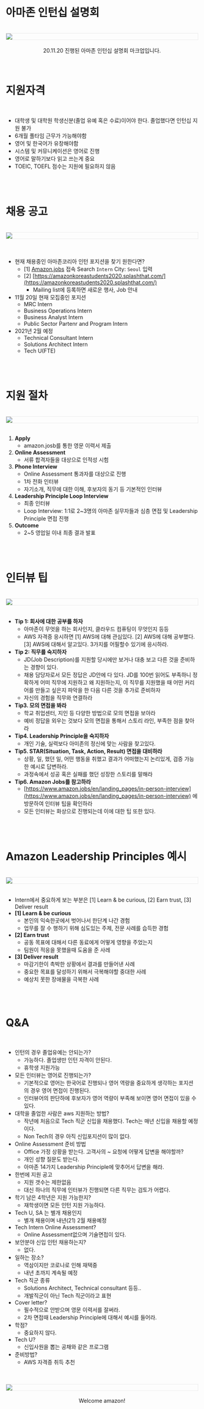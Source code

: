 # 아마존 인턴십 설명회


<br />
<img src="https://github.com/KoEonYack/Tistory-Coveant/blob/master/Article/Note/%EC%95%84%EB%A7%88%EC%A1%B4_%EC%9D%B8%ED%84%B4%EC%8B%AD/img/intro.png?raw=true" align="center" style="display: block; margin: 0px auto; display: block; height: auto; border:1px solid #eaeaea; padding: 0px;" width="" >
<br />
<center> 20.11.20 진행된 아마존 인턴십 설명회 마크업입니다.</center>
<br />
<br />


# 지원자격

<br />

- 대학생 및 대학원 학생신분(졸업 유예 혹은 수료)이어야 한다. 졸업했다면 인턴십 지원 불가
- 6개월 풀타임 근무가 가능해야함
- 영어 및 한국어가 유창해야함
- 시스템 및 커뮤니케이션은 영어로 진행
- 영어로 말하기보다 읽고 쓰는게 중요
- TOEIC, TOEFL 점수는 지원에 필요하지 않음


<br />
<br />


# 채용 공고

<br />
<img src="https://github.com/KoEonYack/Tistory-Coveant/blob/master/Article/Note/%EC%95%84%EB%A7%88%EC%A1%B4_%EC%9D%B8%ED%84%B4%EC%8B%AD/img/landing_page.png?raw=true" align="center" style="display: block; margin: 0px auto; display: block; height: auto; border:1px solid #eaeaea; padding: 0px;" width="" >
<br />
<br />

- 현재 채용중인 아마존코리아 인턴 포지션을 찾기 원한다면?
    - [1] [Amazon.jobs](http://amazon.jobs) 접속 Search `Intern` City: `Seoul` 입력
    - [2] [https://amazonkoreastudents2020.splashthat.com/](https://amazonkoreastudents2020.splashthat.com/)
        - Mailing list에 등록하면 새로운 행사, Job 안내
- 11월 20일 현재 모집중인 포지션
    - MRC Intern
    - Business Operations Intern
    - Business Analyst Intern
    - Public Sector Partenr and Program Intern
- 2021년 2월 예정
    - Technical Consultant Intern
    - Solutions Architect Intern
    - Tech U(FTE)

<br />
<br />

# 지원 절차

<br />
<img src="https://github.com/KoEonYack/Tistory-Coveant/blob/master/Article/Note/%EC%95%84%EB%A7%88%EC%A1%B4_%EC%9D%B8%ED%84%B4%EC%8B%AD/img/process.png?raw=true" align="center" style="display: block; margin: 0px auto; display: block; height: auto; border:1px solid #eaeaea; padding: 0px;" width="" >
<br />

1. **Apply**
    - amazon.josb를 통한 영문 이력서 제출
2. **Online Assessment**
    - 서류 합격자들을 대상으로 인적성 시험
3. **Phone Interview**
    - Online Assessment 통과자를 대상으로 진행
    - 1차 전화 인터뷰
    - 자기소개, 직무에 대한 이해, 후보자의 동기 등 기본적인 인터뷰
4. **Leadership Principle Loop Interview**
    - 최종 인터뷰
    - Loop Interview: 1:1로 2~3명의 아마존 실무자들과 심층 면접 및 Leadership Principle 면접 진행
5. **Outcome**
    - 2~5 영업일 이내 최종 결과 발표

<br />
<br />

# 인터뷰 팁

<br />
<img src="https://github.com/KoEonYack/Tistory-Coveant/blob/master/Article/Note/%EC%95%84%EB%A7%88%EC%A1%B4_%EC%9D%B8%ED%84%B4%EC%8B%AD/img/tips.png?raw=true" align="center" style="display: block; margin: 0px auto; display: block; height: auto; border:1px solid #eaeaea; padding: 0px;" width="" >
<br />

- **Tip 1: 회사에 대한 공부를 하자**
    - 아마존이 무엇을 하는 회사인지, 클라우드 컴퓨팅이 무엇인지 등등
    - AWS 자격증 응시하면 [1] AWS에 대해 관심있다. [2] AWS에 대해 공부했다. [3] AWS에 대해서 알고있다. 3가지를 어필할수 있기에 응시하라.
- **Tip 2: 직무를 숙지하자**
    - JD(Job Description)를 지원할 당시에만 보거나 대충 보고 다른 것을 준비하는 경향이 있다.
    - 채용 담당자로서 모든 정답은 JD안에 다 있다. JD를 100번 읽어도 부족하니 정확하게 어떠 직무에 지원하고 왜 지원하는지, 이 직무를 지원했을 때 어떤 커리어를 만들고 싶은지 파악을 한 다음 다른 것을 추가로 준비하자
    - 자신의 경험을 직무와 연결하라
- **Tip3. 모의 면접을 봐라**
    - 학교 취업센터, 지인 등 다양한 방법으로 모의 면접을 보아라
    - 예비 정답을 외우는 것보다 모의 면접을 통해서 스토리 라인, 부족한 점을 찾아라
- **Tip4. Leadership Principle을 숙지하자**
    - 개인 기술, 실력보다 아미존의 정신에 맞는 사람을 찾고있다.
- **Tip5. STAR(Situation, Task, Action, Result) 면접을 대비하라**
    - 상황, 일, 했던 일, 어떤 행동을 취했고 결과가 어떠했는지 논리있게, 검증 가능한 예시로 답변하라.
    - 과정속에서 성공 혹은 실패를 했던 성장한 스토리를 말해라
- **Tip6. Amazon Jobs를 참고하라**
    - [https://www.amazon.jobs/en/landing_pages/in-person-interview](https://www.amazon.jobs/en/landing_pages/in-person-interview) 에 방문하여 인터뷰 팁을 확인하라
    - 모든 인터뷰는 화상으로 진행되는데 이에 대한 팁 또한 있다.

<br />
<br />

# Amazon Leadership Principles 예시

<br />
<img src="https://github.com/KoEonYack/Tistory-Coveant/blob/master/Article/Note/%EC%95%84%EB%A7%88%EC%A1%B4_%EC%9D%B8%ED%84%B4%EC%8B%AD/img/leadership_principles.png?raw=true" align="center" style="display: block; margin: 0px auto; display: block; height: auto; border:1px solid #eaeaea; padding: 0px;" width="" >
<br />

- Intern에서 중요하게 보는 부분은 [1] Learn & be curious, [2] Earn trust, [3] Deliver result
- **[1] Learn & be curious**
    - 본인의 익숙한곳에서 벗어나서 한단계 나간 경험
    - 업무를 잘 수 행하기 위해 심도있는 주제, 전문 사례를 습득한 경험
- **[2] Earn trust**
    - 공동 목표에 대해서 다른 동료에게 어떻게 영향을 주었는지
    - 팀원이 적응을 못했을때 도움을 준 사레
- **[3] Deliver result**
    - 마감기한이 촉박한 상황에서 결과를 만들어낸 사례
    - 중요한 목표를 달성하기 위해서 극복해야할 중대한 사례
    - 예상치 못한 장애물을 극복한 사례

<br />
<br />


# Q&A

<br />

- 인턴의 경우 졸업유예는 안되는가?
    - 가능하다. 졸업생만 인턴 자격이 안된다.
    - 휴학생 지원가능
- 모든 인터뷰는 영어로 진행되는가?
    - 기본적으로 영어는 한국어로 진행되나 영어 역량을 중요하게 생각하는 포지션의 경우 영어 면접이 진행된다.
    - 인터뷰어의 판단하에 후보자가 영어 역량이 부족해 보이면 영어 면접이 있을 수 있다.
- 대학을 졸업한 사람은 aws 지원하는 방법?
    - 작년에 처음으로 Tech 직군 신입을 채용했다. Tech는 매년 신입을 채용할 예정이다.
    - Non Tech의 경우 아직 신입포지션이 많이 없다.
- Online Assessment 준비 방법
    - Office 가정 상황을 받는다. 고객사의 ~ 요청에 어떻게 답변을 해야할까?
    - 개인 성향 질문도 받는다.
    - 아마존 14가지 Leadership Principle에 맞추어서 답변을 해라.
- 한번에 지원 공고
    - 지원 갯수는 제한없음
    - 대신 하나의 직무에 인터뷰가 진행되면 다른 직무는 검토가 어렵다.
- 학기 남은 4학년은 지원 가능한지?
    - 재학생이면 모든 인턴 지원 가능하다.
- Tech U, SA 는 별개 채용인지
    - 별개 채용이며 내년(21) 2월 채용예정
- Tech Intern Online Assessment?
    - Online Assessment없으며 기술면접이 있다.
- 보안분야 신입 인턴 채용하는지?
    - 없다.
- 일하는 장소?
    - 역삼이지만 코로나로 인해 재택중
    - 내년 초까지 계속될 예정
- Tech 직군 종류
    - Solutions Architect, Technical consultant 등등..
    - 개발직군이 아닌 Tech 직군이라고 표현
- Cover letter?
    - 필수적으로 안받으며 영문 이력서를 잘써라.
    - 2차 면접때 Leadership Principle에 대해서 예시를 들어라.
- 학점?
    - 중요하지 않다.
- Tech U?
    - 신입사원을 뽑는 공채와 같은 프로그램
- 준비방법?
    - AWS 자격증 취득 추천

<br />
<br />
<img src="https://github.com/KoEonYack/Tistory-Coveant/blob/master/Article/Note/%EC%95%84%EB%A7%88%EC%A1%B4_%EC%9D%B8%ED%84%B4%EC%8B%AD/img/amazon-gif-logo.gif?raw=true" align="center" style="display: block; margin: 0px auto; display: block; height: auto; border:1px solid #eaeaea; padding: 0px;" width="" >
<br />
<center>Welcome amazon!</center>
<br />
